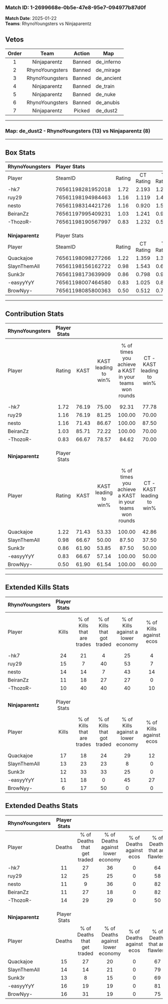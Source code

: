 ### Match ID: 1-2699668e-0b5e-47e8-95e7-094977b87d0f  
**Match Date**: 2025-01-22  
**Teams**: RhynoYoungsters vs Ninjaparentz  

## Vetos  

| Order | Team | Action | Map |
| :---: | :--: | :----: | --- |
| 1 | Ninjaparentz | Banned | de_inferno |
| 2 | RhynoYoungsters | Banned | de_mirage |
| 3 | RhynoYoungsters | Banned | de_ancient |
| 4 | Ninjaparentz | Banned | de_train |
| 5 | Ninjaparentz | Banned | de_nuke |
| 6 | RhynoYoungsters | Banned | de_anubis |
| 7 | Ninjaparentz | Picked | de_dust2 |

---  

### **Map**: de_dust2 - RhynoYoungsters (13) vs Ninjaparentz (8)  
---  

## Box Stats  

| **RhynoYoungsters** | Player Stats      |        |           |          |       |       |       |         |        |      |     |
| :- | :- | :-: | :-: | :-: | :-: | :-: | :-: | :-: | :-: | :-: | :-: |
| Player              | SteamID           | Rating | CT Rating | T Rating | KAST  |  ADR  | Kills | Assists | Deaths | K/D  | HS% |
| -hk7                | 76561198281952018 |  1.72  |   2.193   |  1.267   | 76.19 | 116.5 |  24   |    4    |   11   | 2.18 | 45  |
| ruy29               | 76561198194984463 |  1.16  |   1.119   |  1.405   | 76.19 | 70.0  |  15   |    2    |   12   | 1.25 | 53  |
| nesto               | 76561198314421726 |  1.16  |   0.920   |  1.541   | 71.43 | 80.3  |  14   |    5    |   11   | 1.27 | 85  |
| BeiranZz            | 76561197995409231 |  1.03  |   1.241   |  0.919   | 85.71 | 46.0  |  11   |    4    |   11   | 1.00 | 36  |
| -ThozoR-            | 76561198190567997 |  0.83  |   1.232   |  0.545   | 66.67 | 64.3  |  10   |    5    |   14   | 0.71 | 50  |
|                     |                   |        |           |          |       |       |       |         |        |      |     |
|                     |                   |        |           |          |       |       |       |         |        |      |     |
|                     |                   |        |           |          |       |       |       |         |        |      |     |
| **Ninjaparentz**    | Player Stats      |        |           |          |       |       |       |         |        |      |     |
| Player              | SteamID           | Rating | CT Rating | T Rating | KAST  |  ADR  | Kills | Assists | Deaths | K/D  | HS% |
| Quackajoe           | 76561198098277266 |  1.22  |   1.359   |  1.302   | 71.43 | 96.4  |  17   |    3    |   15   | 1.13 | 58  |
| SlaynThemAll        | 76561198156162722 |  0.98  |   1.543   |  0.639   | 66.67 | 71.5  |  13   |    4    |   14   | 0.93 | 46  |
| Sunk3r              | 76561198173639909 |  0.86  |   0.798   |  0.961   | 61.90 | 58.4  |  12   |    0    |   13   | 0.92 | 58  |
| -easyyYyY           | 76561198007464580 |  0.83  |   1.025   |  0.846   | 66.67 | 67.4  |  11   |    5    |   16   | 0.69 | 45  |
| BrowNyy-            | 76561198085800363 |  0.50  |   0.512   |  0.711   | 61.90 | 41.7  |   6   |    2    |   16   | 0.38 | 83  |
---  

## Contribution Stats  

| **RhynoYoungsters** | Player Stats |       |                      |                                                        |                           |                                                             |                          |                                                            |
| :- | :-: | :-: | :-: | :-: | :-: | :-: | :-: | :-: |
| Player              |    Rating    | KAST  | KAST leading to win% | % of times you achieve a KAST in your teams won rounds | CT - KAST leading to win% | CT - % of times you achieve a KAST in your teams won rounds | T - KAST leading to win% | T - % of times you achieve a KAST in your teams won rounds |
| -hk7                |     1.72     | 76.19 |        75.00         |                         92.31                          |           77.78           |                           100.00                            |          71.43           |                           83.33                            |
| ruy29               |     1.16     | 76.19 |        81.25         |                         100.00                         |           70.00           |                           100.00                            |          100.00          |                           100.00                           |
| nesto               |     1.16     | 71.43 |        86.67         |                         100.00                         |           87.50           |                           100.00                            |          85.71           |                           100.00                           |
| BeiranZz            |     1.03     | 85.71 |        72.22         |                         100.00                         |           70.00           |                           100.00                            |          75.00           |                           100.00                           |
| -ThozoR-            |     0.83     | 66.67 |        78.57         |                         84.62                          |           70.00           |                           100.00                            |          100.00          |                           66.67                            |
|                     |              |       |                      |                                                        |                           |                                                             |                          |                                                            |
|                     |              |       |                      |                                                        |                           |                                                             |                          |                                                            |
|                     |              |       |                      |                                                        |                           |                                                             |                          |                                                            |
| **Ninjaparentz**    | Player Stats |       |                      |                                                        |                           |                                                             |                          |                                                            |
| Player              |    Rating    | KAST  | KAST leading to win% | % of times you achieve a KAST in your teams won rounds | CT - KAST leading to win% | CT - % of times you achieve a KAST in your teams won rounds | T - KAST leading to win% | T - % of times you achieve a KAST in your teams won rounds |
| Quackajoe           |     1.22     | 71.43 |        53.33         |                         100.00                         |           42.86           |                           100.00                            |          62.50           |                           100.00                           |
| SlaynThemAll        |     0.98     | 66.67 |        50.00         |                         87.50                          |           37.50           |                           100.00                            |          66.67           |                           80.00                            |
| Sunk3r              |     0.86     | 61.90 |        53.85         |                         87.50                          |           50.00           |                           100.00                            |          57.14           |                           80.00                            |
| -easyyYyY           |     0.83     | 66.67 |        57.14         |                         100.00                         |           50.00           |                           100.00                            |          62.50           |                           100.00                           |
| BrowNyy-            |     0.50     | 61.90 |        61.54         |                         100.00                         |           60.00           |                           100.00                            |          62.50           |                           100.00                           |
---  

## Extended Kills Stats  

| **RhynoYoungsters** | Player Stats |                            |                            |                                    |                         |                              |                                 |                                       |                    |           |
| :- | :-: | :-: | :-: | :-: | :-: | :-: | :-: | :-: | :-: | :-: |
| Player              |    Kills     | % of Kills that are trades | % of Kills that got traded | % of Kills against a lower economy | % of Kills against ecos | % of Kills that are flawless | % of Kills that are close duels | % of Kills that are assisted by flash | Pistol Round Kills | AWP Kills |
| -hk7                |      24      |             21             |             4              |                 25                 |            4            |              79              |                4                |                   4                   |         2          |    11     |
| ruy29               |      15      |             7              |             40             |                 53                 |            7            |              80              |               20                |                   0                   |         0          |     1     |
| nesto               |      14      |             14             |             7              |                 43                 |           14            |              64              |                0                |                   0                   |         1          |     0     |
| BeiranZz            |      11      |             18             |             27             |                 27                 |            0            |              55              |                9                |                   0                   |         2          |     0     |
| -ThozoR-            |      10      |             40             |             40             |                 40                 |           10            |              90              |                0                |                  30                   |         1          |     1     |
|                     |              |                            |                            |                                    |                         |                              |                                 |                                       |                    |           |
|                     |              |                            |                            |                                    |                         |                              |                                 |                                       |                    |           |
|                     |              |                            |                            |                                    |                         |                              |                                 |                                       |                    |           |
| **Ninjaparentz**    | Player Stats |                            |                            |                                    |                         |                              |                                 |                                       |                    |           |
| Player              |    Kills     | % of Kills that are trades | % of Kills that got traded | % of Kills against a lower economy | % of Kills against ecos | % of Kills that are flawless | % of Kills that are close duels | % of Kills that are assisted by flash | Pistol Round Kills | AWP Kills |
| Quackajoe           |      17      |             18             |             24             |                 29                 |           12            |              76              |                0                |                   6                   |         2          |     0     |
| SlaynThemAll        |      13      |             23             |             23             |                 8                  |            0            |              62              |               15                |                   0                   |         2          |     0     |
| Sunk3r              |      12      |             33             |             33             |                 25                 |            0            |              67              |               17                |                   8                   |         0          |     0     |
| -easyyYyY           |      11      |             18             |             0              |                 45                 |           27            |              64              |               18                |                   0                   |         1          |     6     |
| BrowNyy-            |      6       |             17             |             50             |                 0                  |            0            |              50              |                0                |                   0                   |         2          |     0     |
## Extended Deaths Stats  

| **RhynoYoungsters** | Player Stats |                             |                                   |                          |                               |                            |                           |               |
| :- | :-: | :-: | :-: | :-: | :-: | :-: | :-: | :-: |
| Player              |    Deaths    | % of Deaths that get traded | % of Deaths against lower economy | % of Deaths against ecos | % of Deaths that are flawless | % of Deaths that are close | % of Deaths while blinded | Deaths to AWP |
| -hk7                |      11      |             27              |                36                 |            0             |              64               |             9              |             0             |       0       |
| ruy29               |      12      |             25              |                25                 |            0             |              58               |             8              |             8             |       1       |
| nesto               |      11      |              9              |                36                 |            0             |              82               |             0              |             0             |       2       |
| BeiranZz            |      11      |             27              |                18                 |            0             |              82               |             9              |             9             |       1       |
| -ThozoR-            |      14      |             29              |                29                 |            0             |              50               |             21             |             0             |       2       |
|                     |              |                             |                                   |                          |                               |                            |                           |               |
|                     |              |                             |                                   |                          |                               |                            |                           |               |
|                     |              |                             |                                   |                          |                               |                            |                           |               |
| **Ninjaparentz**    | Player Stats |                             |                                   |                          |                               |                            |                           |               |
| Player              |    Deaths    | % of Deaths that get traded | % of Deaths against lower economy | % of Deaths against ecos | % of Deaths that are flawless | % of Deaths that are close | % of Deaths while blinded | Deaths to AWP |
| Quackajoe           |      15      |             27              |                20                 |            0             |              67               |             7              |             0             |       3       |
| SlaynThemAll        |      14      |             14              |                21                 |            0             |              79               |             7              |            21             |       4       |
| Sunk3r              |      13      |              8              |                15                 |            0             |              69               |             15             |             0             |       2       |
| -easyyYyY           |      16      |             19              |                19                 |            0             |              81               |             6              |             0             |       4       |
| BrowNyy-            |      16      |             31              |                19                 |            0             |              75               |             0              |             6             |       0       |
